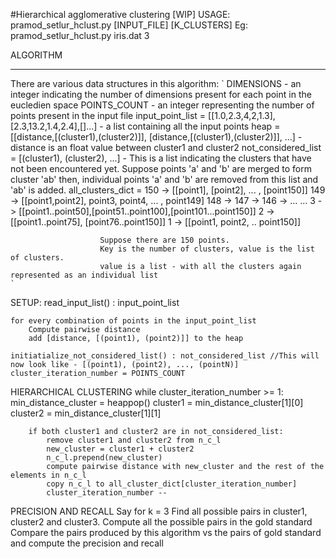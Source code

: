 #Hierarchical agglomerative clustering
[WIP]
USAGE: pramod_setlur_hclust.py [INPUT_FILE] [K_CLUSTERS]
   Eg: pramod_setlur_hclust.py iris.dat 3

ALGORITHM
__________
There are various data structures in this algorithm:
    `
    DIMENSIONS - an integer indicating the number of dimensions present for each point in the eucledien space
    POINTS_COUNT - an integer representing the number of points present in the input file
    input_point_list = [[1.0,2.3,4,2,1.3],[2.3,13.2,1.4,2.4],[]...] - a list containing all the input points
    heap = [[distance,[(cluster1),(cluster2)]], [distance,[(cluster1),(cluster2)]], ...] - distance is an float value between cluster1 and cluster2
    not_considered_list = [(cluster1), (cluster2), ...] - This is a list indicating the clusters that have not been encountered yet. Suppose points 'a' and 'b' are merged to form cluster 'ab' then, individual points 'a' and 'b' are removed from this list and 'ab' is added.
    all_clusters_dict = 150 -> [[point1], [point2], ... , [point150]]
                        149 -> [[point1,point2], point3, point4, ... , point149]
                        148 ->
                        147 ->
                        146 ->
                        ...
                        ...
                        3 -> [[point1..point50],[point51..point100],[point101...point150]]
                        2 -> [[point1..point75], [point76..point150]]
                        1 -> [[point1, point2, .. point150]]

                        Suppose there are 150 points.
                        Key is the number of clusters, value is the list of clusters.
                        value is a list - with all the clusters again represented as an individual list
    `

SETUP:
    read_input_list() : input_point_list

    for every combination of points in the input_point_list
        Compute pairwise distance
        add [distance, [(point1), (point2)]] to the heap

    initiatialize_not_considered_list() : not_considered_list //This will now look like - [(point1), (point2), ..., (pointN)]
    cluster_iteration_number = POINTS_COUNT

HIERARCHICAL CLUSTERING
    while cluster_iteration_number >= 1:
        min_distance_cluster = heappop()
        cluster1 = min_distance_cluster[1][0]
        cluster2 = min_distance_cluster[1][1]

        if both cluster1 and cluster2 are in not_considered_list:
            remove cluster1 and cluster2 from n_c_l
            new_cluster = cluster1 + cluster2
            n_c_l.prepend(new_cluster)
            compute pairwise distance with new_cluster and the rest of the elements in n_c_l
            copy n_c_l to all_cluster_dict[cluster_iteration_number]
            cluster_iteration_number --

PRECISION AND RECALL
    Say for  k = 3
    Find all possible pairs in cluster1, cluster2 and cluster3.
    Compute all the possible pairs in the gold standard
    Compare the pairs produced by this algorithm vs the pairs of gold standard and compute the precision and recall